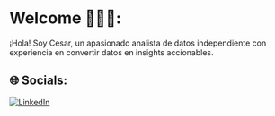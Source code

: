 #  Welcome :pear:👨‍💻: 

¡Hola! Soy Cesar, un apasionado analista de datos independiente con experiencia en convertir datos en insights accionables.

## 🌐 Socials:
[![LinkedIn](https://img.shields.io/badge/LinkedIn-%230077B5.svg?logo=linkedin&logoColor=white)]([https://linkedin.com/in/https://www.linkedin.com/in/mariabelencamandone/](https://www.linkedin.com/in/cesar-juarez-444a03166/)https://www.linkedin.com/in/cesar-juarez-444a03166/) 
